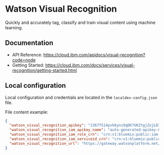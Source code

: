 # Watson Visual Recognition

Quickly and accurately tag, classify and train visual content using machine learning.

## Documentation

 * API Reference: https://cloud.ibm.com/apidocs/visual-recognition?code=node
 * Getting Started: https://cloud.ibm.com/docs/services/visual-recognition/getting-started.html

##  Local configuration
Local configuration and credentials are located in the `localdev-config.json` file.


File content example:
```json
{
  "watson_visual_recognition_apikey": "2367fS14pvk6yni9qDK7UKZtgjZojLDIDObGBmENRWAg",
  "watson_visual_recognition_iam_apikey_name": "auto-generated-apikey-85a29766-24b6-4a8c",
  "watson_visual_recognition_iam_role_crn": "crn:v1:bluemix:public:iam::::serviceRole:Writer",
  "watson_visual_recognition_iam_serviceid_crn": "crn:v1:bluemix:public:iam-identity::a/123123::serviceid:ServiceId-8c11b0ef-123-4571-84ac-3123412",
  "watson_visual_recognition_url": "https://gateway.watsonplatform.net/visual-recognition/api"
}
```

